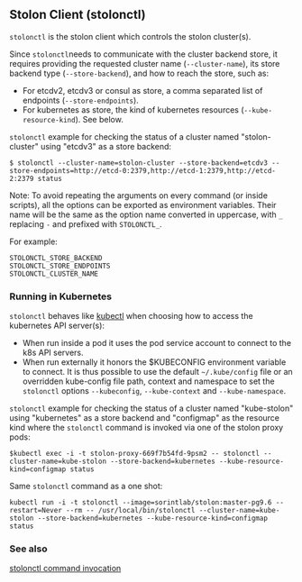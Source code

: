 ## Stolon Client (stolonctl)

`stolonctl` is the stolon client which controls the stolon cluster(s). 

Since `stolonctl`needs to communicate with the cluster backend store, it requires providing the requested cluster name (`--cluster-name`), its store backend type (`--store-backend`), and how to reach the store, such as:
* For etcdv2, etcdv3 or consul as store, a comma separated list of endpoints (`--store-endpoints`).
* For kubernetes as store, the kind of kubernetes resources (`--kube-resource-kind`). See below.

`stolonctl` example for checking the status of a cluster named "stolon-cluster" using "etcdv3" as a store backend:
```
$ stolonctl --cluster-name=stolon-cluster --store-backend=etcdv3 --store-endpoints=http://etcd-0:2379,http://etcd-1:2379,http://etcd-2:2379 status
```

Note: To avoid repeating the arguments on every command (or inside scripts), all the options can be exported as environment variables. Their name will be the same as the option name converted in uppercase, with `_` replacing `-` and prefixed with `STOLONCTL_`.

For example:
```
STOLONCTL_STORE_BACKEND
STOLONCTL_STORE_ENDPOINTS
STOLONCTL_CLUSTER_NAME
```

### Running in Kubernetes

`stolonctl` behaves like [kubectl](https://kubernetes.io/docs/tasks/tools/install-kubectl/) when choosing how to access the kubernetes API server(s): 
* When run inside a pod it uses the pod service account to connect to the k8s API servers.
* When run externally it honors the $KUBECONFIG environment variable to connect. It is thus possible to use the default `~/.kube/config` file or an overridden kube-config file path, context and namespace to set the `stolonctl` options `--kubeconfig`, `--kube-context` and `--kube-namespace`.

`stolonctl` example for checking the status of a cluster named "kube-stolon" using "kubernetes" as a store backend and "configmap" as the resource kind where the `stolonctl` command is invoked via one of the stolon proxy pods: 
```
$kubectl exec -i -t stolon-proxy-669f7b54fd-9psm2 -- stolonctl --cluster-name=kube-stolon --store-backend=kubernetes --kube-resource-kind=configmap status
```

Same `stolonctl` command as a one shot:
```
kubectl run -i -t stolonctl --image=sorintlab/stolon:master-pg9.6 --restart=Never --rm -- /usr/local/bin/stolonctl --cluster-name=kube-stolon --store-backend=kubernetes --kube-resource-kind=configmap status
```

### See also

[stolonctl command invocation](commands/stolonctl.md)
